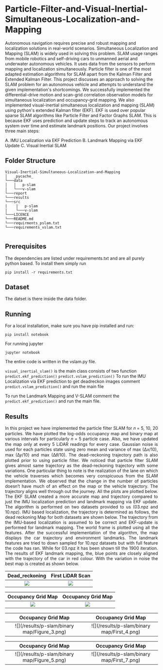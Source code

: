 # Particle-Filter-and-Visual-Inertial-Simultaneous-Localization-and-Mapping
Autonomous navigation requires precise and robust mapping and localization solutions in real-world scenarios. Simultaneous Localization and Mapping (SLAM) is widely used in solving this problem. SLAM usage ranges from mobile robotics and self-driving cars to unmanned aerial and underwater autonomous vehicles. It uses data from the sensors to perform mapping and localization simultaneously. Particle filter is one of the most adapted estimation algorithms for SLAM apart from the Kalman Filter and Extended Kalman Filter. This project discusses an approach to solving the SLAM problem for an autonomous vehicle and attempts to understand the given implementation's shortcomings. We successfully implemented the differential-drive motion and scan-grid correlation observation models for simultaneous localization and occupancy-grid mapping. We also implemented visual-inertial simultaneous localization and mapping (SLAM) using python's extended Kalman filter (EKF). EKF is used over popular sparse SLAM algorithms like Particle Filter and Factor Graphs SLAM. This is because EKF uses prediction and update steps to track an autonomous system over time and estimate landmark positions. Our project involves three main steps:

A. IMU Localization via EKF Prediction
B. Landmark Mapping via EKF Update
C. Visual Inertial SLAM

## Folder Structure

```
Visual-Inertial-Simultaneous-Localization-and-Mapping
│   _pycache_
└───data
│   │   p-slam
|   └───v-slam   
└───report
└───results
└───src   
|    |   p-slam
|    └───v-slam
└───LICENCE 
└───README.md
└───requirments_pslam.txt
└───requirements_vslam.txt


```

## Prerequisites
The dependencies are listed under requirements.txt and are all purely python based. To install them simply run
```
pip install -r requirements.txt
```

## Dataset
The datset is there inside the data folder.

## Running
For a local installation, make sure you have pip installed and run: 
```
pip install notebook
```
For running jupyter
```
jupyter notebook
```

The entire code is written in the vslam.py file.

```visual_inertial_slam()``` is the main class consists of two function ```predict.ekf_prediction()``` ```predict.vslam_prediction()```
To run the IMU Localization via EKF prediction to get deadreckon images
comment ```predict.vslam_prediction()``` and run the main file

To run the Landmark Mapping and V-SLAM comment the ```predict.ekf_prediction()``` and run the main file.


## Results
<p align = "justify">
In this project we have implemented the particle filter SLAM for 𝑛 = 5, 10, 20 particles. We have plotted the log-odds occupancy map and binary map at various intervals for particularly 𝑛 = 5 particle case. Also, we have updated the map only at every 5 LiDAR readings for every case. Gaussian
noise is used for each particles state using zero mean and variance of max (∆𝑥/10), max (∆𝑦/10) and max (∆𝜃/10). The dead-reckoning trajectory path is also plotted prior to using particle filter. We noticed that particle filter SLAM gives almost same trajectory as the dead-reckoning trajectory
with some variations. One particular thing to note is the realization of the lane on which the vehicle traverses which becomes very conspicuous from the SLAM implementation. We observed that the change in the number of particles doesn’t have much of an effect on the map or the vehicle trajectory. The trajectory aligns well through out the journey. All the plots are plotted below. The EKF SLAM created a more accurate map and trajectory compared to just the IMU localization prediction and landmark mapping via EKF update. The algorithm is performed on two datasets provided to us (03.npz and 10.npz). IMU based localization, the trajectory is determined as follows, the dead reckoning Map for both datasets are shown below. The trajectory from the IMU-based localization is assumed to be correct and EKF-update is performed for landmark mapping. The world frame is plotted using all the features. After the successful implementation of the algorithm, the map displays the car trajectory and environment landmarks. The landmark features are tried to down sampled for 10.npz datasets but with full feature the code has ran. While for 03.npz it has been shown till the 1900 iteration. The results of EKF landmark mapping, the, blue points are closely aligned with the trajectory of the car in red colour. With the variation in noise the best map is created as shown below.
</p>
  
Dead_reckoning           |  First LiDAR Scan
:-------------------------:|:-------------------------:
![](/results/p-slam/Dead_Reckoning.png)  |  ![](/results/p-slam/First_Lidar_Scan.png)


Occupancy Grid Map         | Occupancy Grid Map
:-------------------------:|:-------------------------:
![](/results/p-slam/binarymap/Figure_1.png)  |  ![](/results/p-slam/binarymap/First_2.png)

Occupancy Grid Map         | Occupancy Grid Map
:-------------------------:|:-------------------------:
![](/results/p-slam/binary map/Figure_3.png)  |  ![](/results/p-slam/binary map/First_4.png)

Occupancy Grid Map         | Occupancy Grid Map
:-------------------------:|:-------------------------:
![](/results/p-slam/binary map/Figure_5.png)  |  ![](/results/p-slam/binary map/First_7.png)



